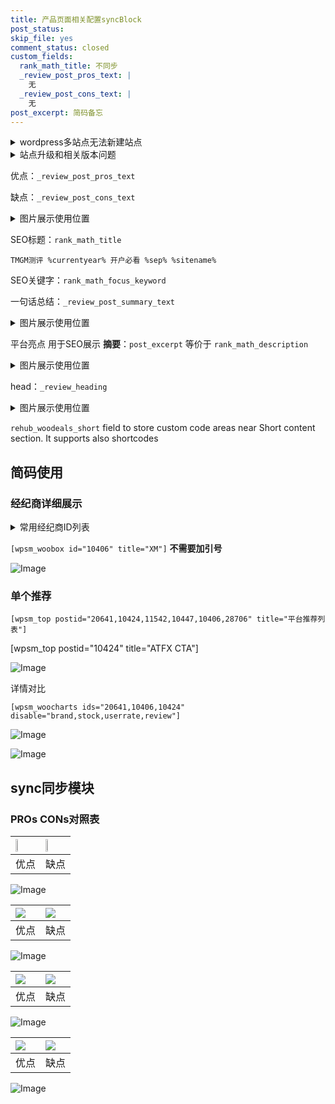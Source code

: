 ```yaml
---
title: 产品页面相关配置syncBlock
post_status: 
skip_file: yes
comment_status: closed
custom_fields:
  rank_math_title: 不同步
  _review_post_pros_text: |
    无
  _review_post_cons_text: |
    无
post_excerpt: 简码备忘
---
```

<details><summary>wordpress多站点无法新建站点</summary>

<li>和报错需要清理cookies一样的原因</li>
<li>wp-config.php里面<code>define( 'SUBDOMAIN_INSTALL', false );//子域名安装</code></li>
<li>新建子站点是用<code>define( 'SUBDOMAIN_INSTALL', true);//子域名安装</code> 完成以后，改成<code>false</code></li>
</details>

<details><summary>站点升级和相关版本问题</summary>

<p>wordpress：5.9.9
woocommerce：7.5.1
出现问题的地方：主题选项里面>><strong>Product layout >>compact style</strong></p>
<p>如何出现没有用过的字段 导致无法保存。先导出配置 然后进行修改，后面再次恢复即可。</p>
<p>出现部分字段无法显示时，需要返回默认布局后，对产品进行保存就好了。</p>
<p></p>
</details>

优点：`_review_post_pros_text`

缺点：`_review_post_cons_text`

<details><summary>图片展示使用位置</summary>

<img src="https://prod-files-secure.s3.us-west-2.amazonaws.com/39ed1227-6d7d-4570-be36-9ccd4a2c4241/f51d3d83-55d4-4bdf-9604-f37ec77ab556/Untitled.png?X-Amz-Algorithm=AWS4-HMAC-SHA256&X-Amz-Content-Sha256=UNSIGNED-PAYLOAD&X-Amz-Credential=ASIAZI2LB4667C2MYJZD%2F20250314%2Fus-west-2%2Fs3%2Faws4_request&X-Amz-Date=20250314T165522Z&X-Amz-Expires=3600&X-Amz-Security-Token=IQoJb3JpZ2luX2VjEKj%2F%2F%2F%2F%2F%2F%2F%2F%2F%2FwEaCXVzLXdlc3QtMiJHMEUCIAK%2B5ZXLJp35Q172W7UEpS47Oc7NR8KSEmoqN4AlGd53AiEAq4QTiSb6se%2FMeezdjr%2FhPWudhWfTJuuY6a6yO1Tt%2Bm8qiAQI8f%2F%2F%2F%2F%2F%2F%2F%2F%2F%2FARAAGgw2Mzc0MjMxODM4MDUiDLbH2qcLT91xdrmCnSrcA0znVkMx0r2YHugN9MSqlmLpOwvKtjsYx2BsR8GGbwXh2hi5%2BOxMLzXh%2BPZ84O1g3xsqe%2BqrqWXp6tOZBjDi%2BtMAFl4e843uoAA2uooNTEegF5stj%2Fb7omIFjXwE5w7ozD3g96SkozHkS%2BJ4oNjJhQO%2FrEMK3AaQ4Qa8LA2L5SZGYKb6n2caw3G3DpkkGDLf1y0GQ249CXYCxe86S4eu%2ByiDXTx0qoe6gohNjImjkqv3NM30RJgcW2xOe34GLhGWEfPfqdTjGS1a8ux813D35ea5NdW43wC52iqjkT%2B4hCqyPSGdrrD8ABjl3em5X7LzBXpPFyu%2B7%2FvX3%2FIyoJBSq0AwUQ%2BdOzHVNBaLRaWQ%2FjJeGO37SJcGP%2B%2BBbFA0IpXqF598Pn1MLhFMKxfKNPlfiGrKT4L1YIVErtZjTzz6SEIFJ5U8GWbovZZLl5YeUi%2FLR3m598JJGL4oQ6v4nHxTPyIMh2JeQcBb2ixOro4AagJwEism1%2FxvbvfCMVWRAZcvNtWcul%2FjJjdLyYwob9uB6iyCQopg7gHutCzJt8Ota4YShlh4k4LtEkssl8BnCwWBF9dZjAY4bCtO8DsX0Te3ZZHCStT23vqA5tKyT1iYkH2NJI4KiTZGrxLndRZ6MI6h0b4GOqUB9MpWkvi2pwoKdCqUFQGt14xftzMkBvrz93P23%2Bj99os%2Fi5Oy%2FNM6KHaf4geuGQueDgqEA3wIv2R4MoZ5koyGrARqL2Wk7%2BUgGBfjZn%2FKs4ZbeadZ5y1y%2FqA5u%2B0d%2BmcKqv8XqglKYkCywF32Fk2Yvn87w6%2FQfYrb%2Bk8fFwxGS%2FaPXB6%2BPHXR983fJGWLa7Eiod4gk6znBAk8BZeug2DoMB5Kqf5n&X-Amz-Signature=895143fe28e266531429f50271846bdc2e52422fe2d360d533fba697c2c9c1a4&X-Amz-SignedHeaders=host&x-id=GetObject" alt="Image">
</details>

SEO标题：`rank_math_title`

`TMGM测评 %currentyear% 开户必看 %sep% %sitename%`

SEO关键字：`rank_math_focus_keyword`

一句话总结：`_review_post_summary_text`

<details><summary>图片展示使用位置</summary>

<img src="https://prod-files-secure.s3.us-west-2.amazonaws.com/39ed1227-6d7d-4570-be36-9ccd4a2c4241/4b96a922-296c-4f4e-8630-d1c870cbce01/Untitled.png?X-Amz-Algorithm=AWS4-HMAC-SHA256&X-Amz-Content-Sha256=UNSIGNED-PAYLOAD&X-Amz-Credential=ASIAZI2LB4667X6BU6NJ%2F20250314%2Fus-west-2%2Fs3%2Faws4_request&X-Amz-Date=20250314T165523Z&X-Amz-Expires=3600&X-Amz-Security-Token=IQoJb3JpZ2luX2VjEKj%2F%2F%2F%2F%2F%2F%2F%2F%2F%2FwEaCXVzLXdlc3QtMiJHMEUCIHKW33KydnWSFiy4FrMstdbuGlzhVamWsySqr4uaCvbhAiEA%2BLcKdju1ElFpS2iH7QpUw%2F%2FaH5U82YOkAii7c%2FkAf6UqiAQI8f%2F%2F%2F%2F%2F%2F%2F%2F%2F%2FARAAGgw2Mzc0MjMxODM4MDUiDFKB0UKq1LRxJy4IRSrcAxTygebByg0E1ZI87tdlRdui63yerIYVJsF1tRup05tn4p67g6O4sF6FjWZs5uMg01mZQd32XNnG21nefe0TGVzHU9z98h3a6eFmR2KWVYcX%2FqpQ3aSBLwY6QcDsxSKPv1%2FxbR0YWvDDGBOWzVaZKK0l7v5A4MN%2BTk9D1WE6xsjPWcDCDz%2FcTfMRclkHRZeLbB9mqwMdcbIRjv%2FfJnbCX1yB7O9uf4RRgqNu3tQfAofGBDbodI3svnD7rdulH%2Fwe4xnnFf3fWdZOSDQTkxEny5HNSeSsLEN9umSYKp%2FWm%2B6plPGoz30gKjDJiJV4yB3vY9pnd%2BVDUjiUz1Rw8NktpPpe9iD1k55JEfXPxDk86nUybmjv8RpFS6bip%2FsG7zacmXfg42c2JL3d5W48lXNREDIUF%2BXUOr3gO2IRz%2BOhnwrPFIc%2B7NpRuxZxEp6XYRH0FTc%2Fr2SKk%2FQmBdam3Tv1RzZFH5hpH7AJ4KjmfQvUuwLsodW7GzrvsAsDIFn9JFJZyZWHdCLz7%2FIrmQ%2BSUqzqEruScROcFZI8YMo%2F3GmmqNZaYtlXcab%2FiQPMdNFM9BIsTxYGuPcNJ%2FR48axMOHRIP7WuLXSmQbbXb4Jcy2T39tL7On8kft3VuHuNkXhvMJ%2Bh0b4GOqUBRn3w%2FzDyUD6oydl%2FrJoFg6sTg%2BdR1yNhlnqQCfbfakbBOa72hH1LPUciUXK1FUX%2FNBsIk5sYRuYPacduYk6NAwJZxoKFvbiusqgbrUEopIMjQi4FcFLZQcHb8I%2FZJdQKqLNMgLMBXgtfq163Sxsl06EoBpbvd2l1YXMb0dTGOu3QKrCoVZUegXIGI%2B%2B5eV5wi3DOgKAdpV7zpG15U6h%2BXali3Wnv&X-Amz-Signature=afc3a076e060265387093c662a07a7155acaed7a8cec9e4b3165abf0e2f8e3a4&X-Amz-SignedHeaders=host&x-id=GetObject" alt="Image">
</details>

平台亮点 用于SEO展示 **摘要**：`post_excerpt`  等价于 `rank_math_description`

<details><summary>图片展示使用位置</summary>

<img src="https://prod-files-secure.s3.us-west-2.amazonaws.com/39ed1227-6d7d-4570-be36-9ccd4a2c4241/1ee11f63-b60a-4dfe-a7a7-d58ff23b5d88/Untitled.png?X-Amz-Algorithm=AWS4-HMAC-SHA256&X-Amz-Content-Sha256=UNSIGNED-PAYLOAD&X-Amz-Credential=ASIAZI2LB466R7YKW4LN%2F20250314%2Fus-west-2%2Fs3%2Faws4_request&X-Amz-Date=20250314T165523Z&X-Amz-Expires=3600&X-Amz-Security-Token=IQoJb3JpZ2luX2VjEKj%2F%2F%2F%2F%2F%2F%2F%2F%2F%2FwEaCXVzLXdlc3QtMiJGMEQCICL24ADybdTF0ZPGJCZiYLE9Qf3j0mogRpy5VxucOBTwAiANsXpdrc6KyQlyD4WloMXsQbcJg%2BBAtGwpFf6Np5Q2BCqIBAjx%2F%2F%2F%2F%2F%2F%2F%2F%2F%2F8BEAAaDDYzNzQyMzE4MzgwNSIM7WlK0d9eYq34nt6jKtwDemdZDGWITLUQNJ3wLGnoJH1X7dNF0Jc6uBZDE0p0rg%2F9xJFB8nvIwak4JaLjPPoCKMbkwyE%2BsWNArvSlqRBQU3lKmGeD179S1bl%2B6fEMb%2FPSaQ6Helr%2F82%2BWF4eUK1puFqIGfjhvf1leeRKzA2aIPZetsIDPx6nE1QUE1BZ%2BbpBiYRvw5RjQvtWeo4FA0RBSSz%2FAAcSdS4ZD%2BIqlcpwh1bjoh63v1DivSsKBjK3R3kz0lAZWcAARcOhdx62O17zcTtrNrtfdiCU8Y4fc6I3esjHHd3yqHmIFkBiKfqISiRlj1gS8xPCWcqp9EmCW9yi1o%2B%2BGT9OLA4NuEgwNWayLrgF9lO8OTS%2FmiTJoHpMMk%2FWhYNGGQAMMQtHxg6MvAJAq0BD6I4rRvSSp6ud3E7w8RvPKVOuzdnAVNwePnJ%2B1bI43BFbCbQqbODXzrsjTyNEZTtxQ6swCcD%2B8qnhZ%2B9GY%2BMyDn%2BPwHzjxqa7aI1WJ4Xa4XpFIs3%2BG02ChfZtBl2kEMC3T2dzxhXT7Fx2C8RCfwhO5GdTPbUr1rZs8ASxchvyE3n%2FtXHr%2FMymP8jcUfzjaCeILOctCv9A08xx2XxgTx5mHcl%2FFvyQ3NOMBwkjXbBBaOzVUZLSj7UDIlRow1aHRvgY6pgGHUQbAFVbpWgA0ljvUhobbfwK0Z1mObo7DzXFo72srMGR%2FxRx8nCIg%2Fw0OI%2BCk7ivNK23yjo0aOY%2F44J2D%2FA1fGfmuqPgXCut%2BgSodvJPz28u90dEMwCAGT9Y5Q31lsGaTJkoIIG70mlg%2B5z7HG3RiVcUrRjTSYtMiGC3iw0nuO9ddNHmjz8Zq6D4a0elAOH57HDcs64%2BBm5NKmf%2FFcAAlOmucKGQ2&X-Amz-Signature=2aba8c0a75a55464fb42eeb44b387a1c3f5ceb83fba73fdbaf0660ca8cd9828b&X-Amz-SignedHeaders=host&x-id=GetObject" alt="Image">
<img src="https://prod-files-secure.s3.us-west-2.amazonaws.com/39ed1227-6d7d-4570-be36-9ccd4a2c4241/ad4118b5-78d8-4fbe-801e-3b29b5d99c01/Untitled.png?X-Amz-Algorithm=AWS4-HMAC-SHA256&X-Amz-Content-Sha256=UNSIGNED-PAYLOAD&X-Amz-Credential=ASIAZI2LB466R7YKW4LN%2F20250314%2Fus-west-2%2Fs3%2Faws4_request&X-Amz-Date=20250314T165523Z&X-Amz-Expires=3600&X-Amz-Security-Token=IQoJb3JpZ2luX2VjEKj%2F%2F%2F%2F%2F%2F%2F%2F%2F%2FwEaCXVzLXdlc3QtMiJGMEQCICL24ADybdTF0ZPGJCZiYLE9Qf3j0mogRpy5VxucOBTwAiANsXpdrc6KyQlyD4WloMXsQbcJg%2BBAtGwpFf6Np5Q2BCqIBAjx%2F%2F%2F%2F%2F%2F%2F%2F%2F%2F8BEAAaDDYzNzQyMzE4MzgwNSIM7WlK0d9eYq34nt6jKtwDemdZDGWITLUQNJ3wLGnoJH1X7dNF0Jc6uBZDE0p0rg%2F9xJFB8nvIwak4JaLjPPoCKMbkwyE%2BsWNArvSlqRBQU3lKmGeD179S1bl%2B6fEMb%2FPSaQ6Helr%2F82%2BWF4eUK1puFqIGfjhvf1leeRKzA2aIPZetsIDPx6nE1QUE1BZ%2BbpBiYRvw5RjQvtWeo4FA0RBSSz%2FAAcSdS4ZD%2BIqlcpwh1bjoh63v1DivSsKBjK3R3kz0lAZWcAARcOhdx62O17zcTtrNrtfdiCU8Y4fc6I3esjHHd3yqHmIFkBiKfqISiRlj1gS8xPCWcqp9EmCW9yi1o%2B%2BGT9OLA4NuEgwNWayLrgF9lO8OTS%2FmiTJoHpMMk%2FWhYNGGQAMMQtHxg6MvAJAq0BD6I4rRvSSp6ud3E7w8RvPKVOuzdnAVNwePnJ%2B1bI43BFbCbQqbODXzrsjTyNEZTtxQ6swCcD%2B8qnhZ%2B9GY%2BMyDn%2BPwHzjxqa7aI1WJ4Xa4XpFIs3%2BG02ChfZtBl2kEMC3T2dzxhXT7Fx2C8RCfwhO5GdTPbUr1rZs8ASxchvyE3n%2FtXHr%2FMymP8jcUfzjaCeILOctCv9A08xx2XxgTx5mHcl%2FFvyQ3NOMBwkjXbBBaOzVUZLSj7UDIlRow1aHRvgY6pgGHUQbAFVbpWgA0ljvUhobbfwK0Z1mObo7DzXFo72srMGR%2FxRx8nCIg%2Fw0OI%2BCk7ivNK23yjo0aOY%2F44J2D%2FA1fGfmuqPgXCut%2BgSodvJPz28u90dEMwCAGT9Y5Q31lsGaTJkoIIG70mlg%2B5z7HG3RiVcUrRjTSYtMiGC3iw0nuO9ddNHmjz8Zq6D4a0elAOH57HDcs64%2BBm5NKmf%2FFcAAlOmucKGQ2&X-Amz-Signature=2f7475af086871f6c8e784868f8bd7e15c733d4e1beb1592d89ccca9ff8b86f7&X-Amz-SignedHeaders=host&x-id=GetObject" alt="Image">
<img src="https://prod-files-secure.s3.us-west-2.amazonaws.com/39ed1227-6d7d-4570-be36-9ccd4a2c4241/a38cf7c9-a79c-4b64-9e94-13589fe0758b/Untitled.png?X-Amz-Algorithm=AWS4-HMAC-SHA256&X-Amz-Content-Sha256=UNSIGNED-PAYLOAD&X-Amz-Credential=ASIAZI2LB466R7YKW4LN%2F20250314%2Fus-west-2%2Fs3%2Faws4_request&X-Amz-Date=20250314T165523Z&X-Amz-Expires=3600&X-Amz-Security-Token=IQoJb3JpZ2luX2VjEKj%2F%2F%2F%2F%2F%2F%2F%2F%2F%2FwEaCXVzLXdlc3QtMiJGMEQCICL24ADybdTF0ZPGJCZiYLE9Qf3j0mogRpy5VxucOBTwAiANsXpdrc6KyQlyD4WloMXsQbcJg%2BBAtGwpFf6Np5Q2BCqIBAjx%2F%2F%2F%2F%2F%2F%2F%2F%2F%2F8BEAAaDDYzNzQyMzE4MzgwNSIM7WlK0d9eYq34nt6jKtwDemdZDGWITLUQNJ3wLGnoJH1X7dNF0Jc6uBZDE0p0rg%2F9xJFB8nvIwak4JaLjPPoCKMbkwyE%2BsWNArvSlqRBQU3lKmGeD179S1bl%2B6fEMb%2FPSaQ6Helr%2F82%2BWF4eUK1puFqIGfjhvf1leeRKzA2aIPZetsIDPx6nE1QUE1BZ%2BbpBiYRvw5RjQvtWeo4FA0RBSSz%2FAAcSdS4ZD%2BIqlcpwh1bjoh63v1DivSsKBjK3R3kz0lAZWcAARcOhdx62O17zcTtrNrtfdiCU8Y4fc6I3esjHHd3yqHmIFkBiKfqISiRlj1gS8xPCWcqp9EmCW9yi1o%2B%2BGT9OLA4NuEgwNWayLrgF9lO8OTS%2FmiTJoHpMMk%2FWhYNGGQAMMQtHxg6MvAJAq0BD6I4rRvSSp6ud3E7w8RvPKVOuzdnAVNwePnJ%2B1bI43BFbCbQqbODXzrsjTyNEZTtxQ6swCcD%2B8qnhZ%2B9GY%2BMyDn%2BPwHzjxqa7aI1WJ4Xa4XpFIs3%2BG02ChfZtBl2kEMC3T2dzxhXT7Fx2C8RCfwhO5GdTPbUr1rZs8ASxchvyE3n%2FtXHr%2FMymP8jcUfzjaCeILOctCv9A08xx2XxgTx5mHcl%2FFvyQ3NOMBwkjXbBBaOzVUZLSj7UDIlRow1aHRvgY6pgGHUQbAFVbpWgA0ljvUhobbfwK0Z1mObo7DzXFo72srMGR%2FxRx8nCIg%2Fw0OI%2BCk7ivNK23yjo0aOY%2F44J2D%2FA1fGfmuqPgXCut%2BgSodvJPz28u90dEMwCAGT9Y5Q31lsGaTJkoIIG70mlg%2B5z7HG3RiVcUrRjTSYtMiGC3iw0nuO9ddNHmjz8Zq6D4a0elAOH57HDcs64%2BBm5NKmf%2FFcAAlOmucKGQ2&X-Amz-Signature=7d1895d67d81793b9c55249523bc935adaac3deaa9469872b02aa00825b138a3&X-Amz-SignedHeaders=host&x-id=GetObject" alt="Image">
<img src="https://prod-files-secure.s3.us-west-2.amazonaws.com/39ed1227-6d7d-4570-be36-9ccd4a2c4241/7da6fc1e-d2ac-42ae-8c75-cb5749aa18f6/Untitled.png?X-Amz-Algorithm=AWS4-HMAC-SHA256&X-Amz-Content-Sha256=UNSIGNED-PAYLOAD&X-Amz-Credential=ASIAZI2LB466R7YKW4LN%2F20250314%2Fus-west-2%2Fs3%2Faws4_request&X-Amz-Date=20250314T165523Z&X-Amz-Expires=3600&X-Amz-Security-Token=IQoJb3JpZ2luX2VjEKj%2F%2F%2F%2F%2F%2F%2F%2F%2F%2FwEaCXVzLXdlc3QtMiJGMEQCICL24ADybdTF0ZPGJCZiYLE9Qf3j0mogRpy5VxucOBTwAiANsXpdrc6KyQlyD4WloMXsQbcJg%2BBAtGwpFf6Np5Q2BCqIBAjx%2F%2F%2F%2F%2F%2F%2F%2F%2F%2F8BEAAaDDYzNzQyMzE4MzgwNSIM7WlK0d9eYq34nt6jKtwDemdZDGWITLUQNJ3wLGnoJH1X7dNF0Jc6uBZDE0p0rg%2F9xJFB8nvIwak4JaLjPPoCKMbkwyE%2BsWNArvSlqRBQU3lKmGeD179S1bl%2B6fEMb%2FPSaQ6Helr%2F82%2BWF4eUK1puFqIGfjhvf1leeRKzA2aIPZetsIDPx6nE1QUE1BZ%2BbpBiYRvw5RjQvtWeo4FA0RBSSz%2FAAcSdS4ZD%2BIqlcpwh1bjoh63v1DivSsKBjK3R3kz0lAZWcAARcOhdx62O17zcTtrNrtfdiCU8Y4fc6I3esjHHd3yqHmIFkBiKfqISiRlj1gS8xPCWcqp9EmCW9yi1o%2B%2BGT9OLA4NuEgwNWayLrgF9lO8OTS%2FmiTJoHpMMk%2FWhYNGGQAMMQtHxg6MvAJAq0BD6I4rRvSSp6ud3E7w8RvPKVOuzdnAVNwePnJ%2B1bI43BFbCbQqbODXzrsjTyNEZTtxQ6swCcD%2B8qnhZ%2B9GY%2BMyDn%2BPwHzjxqa7aI1WJ4Xa4XpFIs3%2BG02ChfZtBl2kEMC3T2dzxhXT7Fx2C8RCfwhO5GdTPbUr1rZs8ASxchvyE3n%2FtXHr%2FMymP8jcUfzjaCeILOctCv9A08xx2XxgTx5mHcl%2FFvyQ3NOMBwkjXbBBaOzVUZLSj7UDIlRow1aHRvgY6pgGHUQbAFVbpWgA0ljvUhobbfwK0Z1mObo7DzXFo72srMGR%2FxRx8nCIg%2Fw0OI%2BCk7ivNK23yjo0aOY%2F44J2D%2FA1fGfmuqPgXCut%2BgSodvJPz28u90dEMwCAGT9Y5Q31lsGaTJkoIIG70mlg%2B5z7HG3RiVcUrRjTSYtMiGC3iw0nuO9ddNHmjz8Zq6D4a0elAOH57HDcs64%2BBm5NKmf%2FFcAAlOmucKGQ2&X-Amz-Signature=e14e919fc24143c1aa978e95a9d8e4b42d728009ee3bbaae14716b1c21f5b3d0&X-Amz-SignedHeaders=host&x-id=GetObject" alt="Image">
<img src="https://prod-files-secure.s3.us-west-2.amazonaws.com/39ed1227-6d7d-4570-be36-9ccd4a2c4241/7e97f40a-eaee-47f5-b2f9-475f96808fa7/Untitled.png?X-Amz-Algorithm=AWS4-HMAC-SHA256&X-Amz-Content-Sha256=UNSIGNED-PAYLOAD&X-Amz-Credential=ASIAZI2LB466R7YKW4LN%2F20250314%2Fus-west-2%2Fs3%2Faws4_request&X-Amz-Date=20250314T165523Z&X-Amz-Expires=3600&X-Amz-Security-Token=IQoJb3JpZ2luX2VjEKj%2F%2F%2F%2F%2F%2F%2F%2F%2F%2FwEaCXVzLXdlc3QtMiJGMEQCICL24ADybdTF0ZPGJCZiYLE9Qf3j0mogRpy5VxucOBTwAiANsXpdrc6KyQlyD4WloMXsQbcJg%2BBAtGwpFf6Np5Q2BCqIBAjx%2F%2F%2F%2F%2F%2F%2F%2F%2F%2F8BEAAaDDYzNzQyMzE4MzgwNSIM7WlK0d9eYq34nt6jKtwDemdZDGWITLUQNJ3wLGnoJH1X7dNF0Jc6uBZDE0p0rg%2F9xJFB8nvIwak4JaLjPPoCKMbkwyE%2BsWNArvSlqRBQU3lKmGeD179S1bl%2B6fEMb%2FPSaQ6Helr%2F82%2BWF4eUK1puFqIGfjhvf1leeRKzA2aIPZetsIDPx6nE1QUE1BZ%2BbpBiYRvw5RjQvtWeo4FA0RBSSz%2FAAcSdS4ZD%2BIqlcpwh1bjoh63v1DivSsKBjK3R3kz0lAZWcAARcOhdx62O17zcTtrNrtfdiCU8Y4fc6I3esjHHd3yqHmIFkBiKfqISiRlj1gS8xPCWcqp9EmCW9yi1o%2B%2BGT9OLA4NuEgwNWayLrgF9lO8OTS%2FmiTJoHpMMk%2FWhYNGGQAMMQtHxg6MvAJAq0BD6I4rRvSSp6ud3E7w8RvPKVOuzdnAVNwePnJ%2B1bI43BFbCbQqbODXzrsjTyNEZTtxQ6swCcD%2B8qnhZ%2B9GY%2BMyDn%2BPwHzjxqa7aI1WJ4Xa4XpFIs3%2BG02ChfZtBl2kEMC3T2dzxhXT7Fx2C8RCfwhO5GdTPbUr1rZs8ASxchvyE3n%2FtXHr%2FMymP8jcUfzjaCeILOctCv9A08xx2XxgTx5mHcl%2FFvyQ3NOMBwkjXbBBaOzVUZLSj7UDIlRow1aHRvgY6pgGHUQbAFVbpWgA0ljvUhobbfwK0Z1mObo7DzXFo72srMGR%2FxRx8nCIg%2Fw0OI%2BCk7ivNK23yjo0aOY%2F44J2D%2FA1fGfmuqPgXCut%2BgSodvJPz28u90dEMwCAGT9Y5Q31lsGaTJkoIIG70mlg%2B5z7HG3RiVcUrRjTSYtMiGC3iw0nuO9ddNHmjz8Zq6D4a0elAOH57HDcs64%2BBm5NKmf%2FFcAAlOmucKGQ2&X-Amz-Signature=c2ecf37127b308c6ede3e3a2eb70433513f9823b6dc643a1a0702f8314abc4de&X-Amz-SignedHeaders=host&x-id=GetObject" alt="Image">
</details>

head：`_review_heading`

<details><summary>图片展示使用位置</summary>

<img src="https://prod-files-secure.s3.us-west-2.amazonaws.com/39ed1227-6d7d-4570-be36-9ccd4a2c4241/3a4650ad-9887-415c-889a-edd51fa54f27/Untitled.png?X-Amz-Algorithm=AWS4-HMAC-SHA256&X-Amz-Content-Sha256=UNSIGNED-PAYLOAD&X-Amz-Credential=ASIAZI2LB4662LFAQ65C%2F20250314%2Fus-west-2%2Fs3%2Faws4_request&X-Amz-Date=20250314T165526Z&X-Amz-Expires=3600&X-Amz-Security-Token=IQoJb3JpZ2luX2VjEKj%2F%2F%2F%2F%2F%2F%2F%2F%2F%2FwEaCXVzLXdlc3QtMiJHMEUCIDVsmo1z8is8atjLNS0AGwDiyl36876c9S85avKP0nboAiEA32NlQ7lxu%2FjPyfYvS0re6S4OAb2JIs%2BpEzPnuwm3FDIqiAQI8f%2F%2F%2F%2F%2F%2F%2F%2F%2F%2FARAAGgw2Mzc0MjMxODM4MDUiDNx%2BygaTz2poOsuMFSrcAxuMG2JevZ45m4GTOAGv4fZT0O85pPkqVeUZSFSCUUqrkiMMpCKFPVZmMs%2FeVIGs95KaYiPRAfmf9dDnqjO3ZfyHURvzgviCNjxQBAnS3TpzdzgEBRlh%2FRFwiZqqu6kDx3gt%2FsL4ESYCDbOUYLOBv%2BwuK4Xg5bjNYtyPCbXcjNYSBKaYXsLVMPCuGSV3TVXspVg6SJcl5EQYgsUVC8Y4x3n%2BbONCBHo8fXDxFC782C8xYzB0i33HxmrY05kIGVWl%2BiAUg5%2FOvw6NX9OHmqNvlCS9X4Fe%2B%2BO9HGkqxxrQ4ZrJWY0g8Ocyz4y5OJFLxbTZxC7QzKnq84az2V%2B6suFO999%2FUnT2dXZBDKY0RU5DOms7WnRFu95vgsu%2FNsrOEv%2BY6p7dDHCH21faR1U2GIbsogV5kgI5z5h8IrkEuwUJ2ZkiNyME%2F%2FVo2c8oGxDdVkSR%2BkveorQCGbfL%2FYM4GgqwTDf0oY8gbEOEiUQJ%2BZJXRPYV1fDZL7LJVge%2FB3plUcc79VALqw46Dmz0ljsu5p1SfSf5KI6embOtrhQ9VD7pJKMtUay7hbSV6EgjEZvKnTjfajRxU3Lx3Ooub8gBsfT4ayDhop4qi%2BkGmgTAHOhsoD3yRhV%2BWFJ8dsx9cVudMNqh0b4GOqUBiLTu3pe8zvS5NaOztfG1Mhna3hFspu6RmtMiHSOhmBJp%2BPK8VyutOXi0DSxj5KIzO55mDLzdCHy29SroACpvGzPaqS1LZLhaPs0Rk5QodO9B%2FGQunPX%2BQIWyNmi9mqqGaS%2FU1J2HuNExijOyRXm94IjYb2Ej6EF6Kjr%2BPCwlgDcFRbIezZCN6A%2F1Uzz5R67aPNWafKksBR9Q4%2FVJL5YaCMVXZQXk&X-Amz-Signature=368de4a0b9ada47322056efaefc3b2e861c069f267f50f57c0bf7748f6de67fa&X-Amz-SignedHeaders=host&x-id=GetObject" alt="Image">
</details>

`rehub_woodeals_short`	field to store custom code areas near Short content section. It supports also shortcodes



## 简码使用

### 经纪商详细展示

<details><summary>常用经纪商ID列表</summary>

<pre><code class="php">嘉盛 ===> 20641  [wpsm_woobox id="20641" title="嘉盛"]
易信easymarkets ===> 11542  [wpsm_woobox id="11542" title="易信easymarkets"]
ATFX外汇 ===> 10424  [wpsm_woobox id="10424" title="ATFX"]
XM ===> 10406  [wpsm_woobox id="10406" title="XM"]
TMGM ===> 29622  [wpsm_woobox id="29622" title="TMGM"]
HYCM ===> 10447  [wpsm_woobox id="10447" title="HYCM"]
fpmarkets澳福外汇 ===> 20639  [wpsm_woobox id="20639" title="fpmarkets澳福外汇"]</code></pre>
</details>

`[wpsm_woobox id="10406" title="XM"]` **不需要加引号**

![Image](https://prod-files-secure.s3.us-west-2.amazonaws.com/39ed1227-6d7d-4570-be36-9ccd4a2c4241/4f898f9d-0fa7-4e43-acd3-ac6bc7be575a/Untitled.png?X-Amz-Algorithm=AWS4-HMAC-SHA256&X-Amz-Content-Sha256=UNSIGNED-PAYLOAD&X-Amz-Credential=ASIAZI2LB466RRW7USJ2%2F20250314%2Fus-west-2%2Fs3%2Faws4_request&X-Amz-Date=20250314T165521Z&X-Amz-Expires=3600&X-Amz-Security-Token=IQoJb3JpZ2luX2VjEKj%2F%2F%2F%2F%2F%2F%2F%2F%2F%2FwEaCXVzLXdlc3QtMiJGMEQCICtLQ%2FjHZX2VfOdcKmJoWs%2FryHIHN3Wu%2FUrB6a1aJ8ggAiAJthlBJrLdOwQ4DljCpQNka%2FGBIoJRsOT3wb0aCEXW%2FiqIBAjx%2F%2F%2F%2F%2F%2F%2F%2F%2F%2F8BEAAaDDYzNzQyMzE4MzgwNSIMrLftSnozJbVRWAE3KtwDIeZX0z9kfrNnACvS3LssrQf7naoxt4TRR39F14cRCATXvTTev%2BqjdCZvXNcHG7pn71ZRVH%2BonmYczlmq6%2BKOcOgUqC3kiGqvPukclljQ79eKkrRDala%2Bb6AhFX4YwGFq0Llf1KeM0vhl2g6DUwnmoJlihiV%2FB3%2BKN2glPJ8bgKl7abIj0nLK8gqEfO58YZ4aPq0FZRC3g2G3d16DxLx8CBOMkXuCEomPJ7uG%2BE%2F%2BEUKfd3IYS7SDlsq%2Bw6jgYZL7b8jetnL7hPEsa%2F3WcjIFVGqk4qvSUD86qSwtq5U3eMY1NDx3PT9JGsjQm5P5MyN7ZUVXyrYWl31Ea7L1HYXleL85l1x3vZzlChOvgWv5ndV0aOlpMu0khLJRuU5LNMsEhTc%2BWs14o8e97pMFsdDt3SeJQ1gQZbqqXRV0DGb5hZuyiUYdaLw5WOI74KXtdGdmHUbru%2BGWW1xxM9pkdeCPHD9HyR5MZ1XSnSIY8OgftI59zoBPRs74BuTEFzayLDT3uyYfMDC7fNBIDT7IS%2FekTwL5lDW%2Fq9vYEmXIZ9ZfK7YMgKgAnQR8v16rsOqHTKeOzORShOcU7M85ErfFfXjCHOcRayermgwl99e4MNd9nASVXvZlH34iMrJNvoAwuaHRvgY6pgHw1ptTseXBiwMiDWVQHfw84L%2Ftw898%2FSsgwQBKlgjwGzUSEaeQgH9Yf1G9%2B3usu3lExje2GEPOwjGfpesgjssCrxPcPaSaHGyR7dMbxaXXOqL6W5pxZyOKeGp%2F8mqW3YCrjfZ5YVChjchId79ncz2ks3PXU%2BXCCLLEpKAJlmF95maMJSLhV49RJPSa8yPCsFEu5cfkaluHgY6drJqZlRa%2BLqNPCbIN&X-Amz-Signature=4d51e7860d037a80ae416e31dd1981cd2d59a5fa381f4404eca22e064b3f466f&X-Amz-SignedHeaders=host&x-id=GetObject)

### 单个推荐
`[wpsm_top postid="20641,10424,11542,10447,10406,28706" title="平台推荐列表"]`

[wpsm_top postid="10424" title="ATFX CTA"]

![Image](https://prod-files-secure.s3.us-west-2.amazonaws.com/39ed1227-6d7d-4570-be36-9ccd4a2c4241/5ac620dc-51a8-48b6-b55d-91f47299193c/Untitled.png?X-Amz-Algorithm=AWS4-HMAC-SHA256&X-Amz-Content-Sha256=UNSIGNED-PAYLOAD&X-Amz-Credential=ASIAZI2LB466RRW7USJ2%2F20250314%2Fus-west-2%2Fs3%2Faws4_request&X-Amz-Date=20250314T165521Z&X-Amz-Expires=3600&X-Amz-Security-Token=IQoJb3JpZ2luX2VjEKj%2F%2F%2F%2F%2F%2F%2F%2F%2F%2FwEaCXVzLXdlc3QtMiJGMEQCICtLQ%2FjHZX2VfOdcKmJoWs%2FryHIHN3Wu%2FUrB6a1aJ8ggAiAJthlBJrLdOwQ4DljCpQNka%2FGBIoJRsOT3wb0aCEXW%2FiqIBAjx%2F%2F%2F%2F%2F%2F%2F%2F%2F%2F8BEAAaDDYzNzQyMzE4MzgwNSIMrLftSnozJbVRWAE3KtwDIeZX0z9kfrNnACvS3LssrQf7naoxt4TRR39F14cRCATXvTTev%2BqjdCZvXNcHG7pn71ZRVH%2BonmYczlmq6%2BKOcOgUqC3kiGqvPukclljQ79eKkrRDala%2Bb6AhFX4YwGFq0Llf1KeM0vhl2g6DUwnmoJlihiV%2FB3%2BKN2glPJ8bgKl7abIj0nLK8gqEfO58YZ4aPq0FZRC3g2G3d16DxLx8CBOMkXuCEomPJ7uG%2BE%2F%2BEUKfd3IYS7SDlsq%2Bw6jgYZL7b8jetnL7hPEsa%2F3WcjIFVGqk4qvSUD86qSwtq5U3eMY1NDx3PT9JGsjQm5P5MyN7ZUVXyrYWl31Ea7L1HYXleL85l1x3vZzlChOvgWv5ndV0aOlpMu0khLJRuU5LNMsEhTc%2BWs14o8e97pMFsdDt3SeJQ1gQZbqqXRV0DGb5hZuyiUYdaLw5WOI74KXtdGdmHUbru%2BGWW1xxM9pkdeCPHD9HyR5MZ1XSnSIY8OgftI59zoBPRs74BuTEFzayLDT3uyYfMDC7fNBIDT7IS%2FekTwL5lDW%2Fq9vYEmXIZ9ZfK7YMgKgAnQR8v16rsOqHTKeOzORShOcU7M85ErfFfXjCHOcRayermgwl99e4MNd9nASVXvZlH34iMrJNvoAwuaHRvgY6pgHw1ptTseXBiwMiDWVQHfw84L%2Ftw898%2FSsgwQBKlgjwGzUSEaeQgH9Yf1G9%2B3usu3lExje2GEPOwjGfpesgjssCrxPcPaSaHGyR7dMbxaXXOqL6W5pxZyOKeGp%2F8mqW3YCrjfZ5YVChjchId79ncz2ks3PXU%2BXCCLLEpKAJlmF95maMJSLhV49RJPSa8yPCsFEu5cfkaluHgY6drJqZlRa%2BLqNPCbIN&X-Amz-Signature=f06f12282a548fd1de01142a7e048b63e1122ab7a5f5801428c8c974ecb9acb7&X-Amz-SignedHeaders=host&x-id=GetObject)

详情对比

`[wpsm_woocharts ids="20641,10406,10424" disable="brand,stock,userrate,review"]`

![Image](https://prod-files-secure.s3.us-west-2.amazonaws.com/39ed1227-6d7d-4570-be36-9ccd4a2c4241/bf3ba45f-b9f3-4295-8aef-b4a495fd25f4/Untitled.png?X-Amz-Algorithm=AWS4-HMAC-SHA256&X-Amz-Content-Sha256=UNSIGNED-PAYLOAD&X-Amz-Credential=ASIAZI2LB466RRW7USJ2%2F20250314%2Fus-west-2%2Fs3%2Faws4_request&X-Amz-Date=20250314T165521Z&X-Amz-Expires=3600&X-Amz-Security-Token=IQoJb3JpZ2luX2VjEKj%2F%2F%2F%2F%2F%2F%2F%2F%2F%2FwEaCXVzLXdlc3QtMiJGMEQCICtLQ%2FjHZX2VfOdcKmJoWs%2FryHIHN3Wu%2FUrB6a1aJ8ggAiAJthlBJrLdOwQ4DljCpQNka%2FGBIoJRsOT3wb0aCEXW%2FiqIBAjx%2F%2F%2F%2F%2F%2F%2F%2F%2F%2F8BEAAaDDYzNzQyMzE4MzgwNSIMrLftSnozJbVRWAE3KtwDIeZX0z9kfrNnACvS3LssrQf7naoxt4TRR39F14cRCATXvTTev%2BqjdCZvXNcHG7pn71ZRVH%2BonmYczlmq6%2BKOcOgUqC3kiGqvPukclljQ79eKkrRDala%2Bb6AhFX4YwGFq0Llf1KeM0vhl2g6DUwnmoJlihiV%2FB3%2BKN2glPJ8bgKl7abIj0nLK8gqEfO58YZ4aPq0FZRC3g2G3d16DxLx8CBOMkXuCEomPJ7uG%2BE%2F%2BEUKfd3IYS7SDlsq%2Bw6jgYZL7b8jetnL7hPEsa%2F3WcjIFVGqk4qvSUD86qSwtq5U3eMY1NDx3PT9JGsjQm5P5MyN7ZUVXyrYWl31Ea7L1HYXleL85l1x3vZzlChOvgWv5ndV0aOlpMu0khLJRuU5LNMsEhTc%2BWs14o8e97pMFsdDt3SeJQ1gQZbqqXRV0DGb5hZuyiUYdaLw5WOI74KXtdGdmHUbru%2BGWW1xxM9pkdeCPHD9HyR5MZ1XSnSIY8OgftI59zoBPRs74BuTEFzayLDT3uyYfMDC7fNBIDT7IS%2FekTwL5lDW%2Fq9vYEmXIZ9ZfK7YMgKgAnQR8v16rsOqHTKeOzORShOcU7M85ErfFfXjCHOcRayermgwl99e4MNd9nASVXvZlH34iMrJNvoAwuaHRvgY6pgHw1ptTseXBiwMiDWVQHfw84L%2Ftw898%2FSsgwQBKlgjwGzUSEaeQgH9Yf1G9%2B3usu3lExje2GEPOwjGfpesgjssCrxPcPaSaHGyR7dMbxaXXOqL6W5pxZyOKeGp%2F8mqW3YCrjfZ5YVChjchId79ncz2ks3PXU%2BXCCLLEpKAJlmF95maMJSLhV49RJPSa8yPCsFEu5cfkaluHgY6drJqZlRa%2BLqNPCbIN&X-Amz-Signature=b092cdc9cf1058ac91f0291a22f06839429d045251fc28f62f2a00df217f8158&X-Amz-SignedHeaders=host&x-id=GetObject)

![Image](https://prod-files-secure.s3.us-west-2.amazonaws.com/39ed1227-6d7d-4570-be36-9ccd4a2c4241/30bc56ef-f383-4b48-9768-2ebc9e436ec0/Untitled.png?X-Amz-Algorithm=AWS4-HMAC-SHA256&X-Amz-Content-Sha256=UNSIGNED-PAYLOAD&X-Amz-Credential=ASIAZI2LB466RRW7USJ2%2F20250314%2Fus-west-2%2Fs3%2Faws4_request&X-Amz-Date=20250314T165521Z&X-Amz-Expires=3600&X-Amz-Security-Token=IQoJb3JpZ2luX2VjEKj%2F%2F%2F%2F%2F%2F%2F%2F%2F%2FwEaCXVzLXdlc3QtMiJGMEQCICtLQ%2FjHZX2VfOdcKmJoWs%2FryHIHN3Wu%2FUrB6a1aJ8ggAiAJthlBJrLdOwQ4DljCpQNka%2FGBIoJRsOT3wb0aCEXW%2FiqIBAjx%2F%2F%2F%2F%2F%2F%2F%2F%2F%2F8BEAAaDDYzNzQyMzE4MzgwNSIMrLftSnozJbVRWAE3KtwDIeZX0z9kfrNnACvS3LssrQf7naoxt4TRR39F14cRCATXvTTev%2BqjdCZvXNcHG7pn71ZRVH%2BonmYczlmq6%2BKOcOgUqC3kiGqvPukclljQ79eKkrRDala%2Bb6AhFX4YwGFq0Llf1KeM0vhl2g6DUwnmoJlihiV%2FB3%2BKN2glPJ8bgKl7abIj0nLK8gqEfO58YZ4aPq0FZRC3g2G3d16DxLx8CBOMkXuCEomPJ7uG%2BE%2F%2BEUKfd3IYS7SDlsq%2Bw6jgYZL7b8jetnL7hPEsa%2F3WcjIFVGqk4qvSUD86qSwtq5U3eMY1NDx3PT9JGsjQm5P5MyN7ZUVXyrYWl31Ea7L1HYXleL85l1x3vZzlChOvgWv5ndV0aOlpMu0khLJRuU5LNMsEhTc%2BWs14o8e97pMFsdDt3SeJQ1gQZbqqXRV0DGb5hZuyiUYdaLw5WOI74KXtdGdmHUbru%2BGWW1xxM9pkdeCPHD9HyR5MZ1XSnSIY8OgftI59zoBPRs74BuTEFzayLDT3uyYfMDC7fNBIDT7IS%2FekTwL5lDW%2Fq9vYEmXIZ9ZfK7YMgKgAnQR8v16rsOqHTKeOzORShOcU7M85ErfFfXjCHOcRayermgwl99e4MNd9nASVXvZlH34iMrJNvoAwuaHRvgY6pgHw1ptTseXBiwMiDWVQHfw84L%2Ftw898%2FSsgwQBKlgjwGzUSEaeQgH9Yf1G9%2B3usu3lExje2GEPOwjGfpesgjssCrxPcPaSaHGyR7dMbxaXXOqL6W5pxZyOKeGp%2F8mqW3YCrjfZ5YVChjchId79ncz2ks3PXU%2BXCCLLEpKAJlmF95maMJSLhV49RJPSa8yPCsFEu5cfkaluHgY6drJqZlRa%2BLqNPCbIN&X-Amz-Signature=4c06ff4cacf0697cdb6ce3b782760845cdc4c366d7a85b03bd1faeb792473d6a&X-Amz-SignedHeaders=host&x-id=GetObject)

## sync同步模块

### PROs CONs对照表

| <img src="https://cdn.ifttt.fun/gh/jarlin8/OSS@main/icons/customize/pros.svg" height="auto" width="37.3%"> | <img src="https://cdn.ifttt.fun/gh/jarlin8/OSS@main/icons/customize/cons.svg" height="auto" width="28.8%"> |
| :--- | :--- |
| 优点 | 缺点 |

![Image](https://prod-files-secure.s3.us-west-2.amazonaws.com/39ed1227-6d7d-4570-be36-9ccd4a2c4241/8742b755-dfb5-4004-9a5f-d6e561664bd8/Untitled.png?X-Amz-Algorithm=AWS4-HMAC-SHA256&X-Amz-Content-Sha256=UNSIGNED-PAYLOAD&X-Amz-Credential=ASIAZI2LB466RRW7USJ2%2F20250314%2Fus-west-2%2Fs3%2Faws4_request&X-Amz-Date=20250314T165521Z&X-Amz-Expires=3600&X-Amz-Security-Token=IQoJb3JpZ2luX2VjEKj%2F%2F%2F%2F%2F%2F%2F%2F%2F%2FwEaCXVzLXdlc3QtMiJGMEQCICtLQ%2FjHZX2VfOdcKmJoWs%2FryHIHN3Wu%2FUrB6a1aJ8ggAiAJthlBJrLdOwQ4DljCpQNka%2FGBIoJRsOT3wb0aCEXW%2FiqIBAjx%2F%2F%2F%2F%2F%2F%2F%2F%2F%2F8BEAAaDDYzNzQyMzE4MzgwNSIMrLftSnozJbVRWAE3KtwDIeZX0z9kfrNnACvS3LssrQf7naoxt4TRR39F14cRCATXvTTev%2BqjdCZvXNcHG7pn71ZRVH%2BonmYczlmq6%2BKOcOgUqC3kiGqvPukclljQ79eKkrRDala%2Bb6AhFX4YwGFq0Llf1KeM0vhl2g6DUwnmoJlihiV%2FB3%2BKN2glPJ8bgKl7abIj0nLK8gqEfO58YZ4aPq0FZRC3g2G3d16DxLx8CBOMkXuCEomPJ7uG%2BE%2F%2BEUKfd3IYS7SDlsq%2Bw6jgYZL7b8jetnL7hPEsa%2F3WcjIFVGqk4qvSUD86qSwtq5U3eMY1NDx3PT9JGsjQm5P5MyN7ZUVXyrYWl31Ea7L1HYXleL85l1x3vZzlChOvgWv5ndV0aOlpMu0khLJRuU5LNMsEhTc%2BWs14o8e97pMFsdDt3SeJQ1gQZbqqXRV0DGb5hZuyiUYdaLw5WOI74KXtdGdmHUbru%2BGWW1xxM9pkdeCPHD9HyR5MZ1XSnSIY8OgftI59zoBPRs74BuTEFzayLDT3uyYfMDC7fNBIDT7IS%2FekTwL5lDW%2Fq9vYEmXIZ9ZfK7YMgKgAnQR8v16rsOqHTKeOzORShOcU7M85ErfFfXjCHOcRayermgwl99e4MNd9nASVXvZlH34iMrJNvoAwuaHRvgY6pgHw1ptTseXBiwMiDWVQHfw84L%2Ftw898%2FSsgwQBKlgjwGzUSEaeQgH9Yf1G9%2B3usu3lExje2GEPOwjGfpesgjssCrxPcPaSaHGyR7dMbxaXXOqL6W5pxZyOKeGp%2F8mqW3YCrjfZ5YVChjchId79ncz2ks3PXU%2BXCCLLEpKAJlmF95maMJSLhV49RJPSa8yPCsFEu5cfkaluHgY6drJqZlRa%2BLqNPCbIN&X-Amz-Signature=db51545b6ed6f8aad2805417264c7800852b67b25c90ea3fa094ca65714227e8&X-Amz-SignedHeaders=host&x-id=GetObject)

| <img src="https://cdn.ifttt.fun/gh/jarlin8/OSS@main/icons/customize/pros1.svg" height="auto"> | <img src="https://cdn.ifttt.fun/gh/jarlin8/OSS@main/icons/customize/cons1.svg" height="auto"> |
| :--- | :--- |
| 优点 | 缺点 |

![Image](https://prod-files-secure.s3.us-west-2.amazonaws.com/39ed1227-6d7d-4570-be36-9ccd4a2c4241/806358f8-c9c4-4e17-bb35-c6c76a5397a5/Untitled.png?X-Amz-Algorithm=AWS4-HMAC-SHA256&X-Amz-Content-Sha256=UNSIGNED-PAYLOAD&X-Amz-Credential=ASIAZI2LB466RRW7USJ2%2F20250314%2Fus-west-2%2Fs3%2Faws4_request&X-Amz-Date=20250314T165521Z&X-Amz-Expires=3600&X-Amz-Security-Token=IQoJb3JpZ2luX2VjEKj%2F%2F%2F%2F%2F%2F%2F%2F%2F%2FwEaCXVzLXdlc3QtMiJGMEQCICtLQ%2FjHZX2VfOdcKmJoWs%2FryHIHN3Wu%2FUrB6a1aJ8ggAiAJthlBJrLdOwQ4DljCpQNka%2FGBIoJRsOT3wb0aCEXW%2FiqIBAjx%2F%2F%2F%2F%2F%2F%2F%2F%2F%2F8BEAAaDDYzNzQyMzE4MzgwNSIMrLftSnozJbVRWAE3KtwDIeZX0z9kfrNnACvS3LssrQf7naoxt4TRR39F14cRCATXvTTev%2BqjdCZvXNcHG7pn71ZRVH%2BonmYczlmq6%2BKOcOgUqC3kiGqvPukclljQ79eKkrRDala%2Bb6AhFX4YwGFq0Llf1KeM0vhl2g6DUwnmoJlihiV%2FB3%2BKN2glPJ8bgKl7abIj0nLK8gqEfO58YZ4aPq0FZRC3g2G3d16DxLx8CBOMkXuCEomPJ7uG%2BE%2F%2BEUKfd3IYS7SDlsq%2Bw6jgYZL7b8jetnL7hPEsa%2F3WcjIFVGqk4qvSUD86qSwtq5U3eMY1NDx3PT9JGsjQm5P5MyN7ZUVXyrYWl31Ea7L1HYXleL85l1x3vZzlChOvgWv5ndV0aOlpMu0khLJRuU5LNMsEhTc%2BWs14o8e97pMFsdDt3SeJQ1gQZbqqXRV0DGb5hZuyiUYdaLw5WOI74KXtdGdmHUbru%2BGWW1xxM9pkdeCPHD9HyR5MZ1XSnSIY8OgftI59zoBPRs74BuTEFzayLDT3uyYfMDC7fNBIDT7IS%2FekTwL5lDW%2Fq9vYEmXIZ9ZfK7YMgKgAnQR8v16rsOqHTKeOzORShOcU7M85ErfFfXjCHOcRayermgwl99e4MNd9nASVXvZlH34iMrJNvoAwuaHRvgY6pgHw1ptTseXBiwMiDWVQHfw84L%2Ftw898%2FSsgwQBKlgjwGzUSEaeQgH9Yf1G9%2B3usu3lExje2GEPOwjGfpesgjssCrxPcPaSaHGyR7dMbxaXXOqL6W5pxZyOKeGp%2F8mqW3YCrjfZ5YVChjchId79ncz2ks3PXU%2BXCCLLEpKAJlmF95maMJSLhV49RJPSa8yPCsFEu5cfkaluHgY6drJqZlRa%2BLqNPCbIN&X-Amz-Signature=fa3fb3563baffb67fa053e6b0bc4af00b3a2c6261950497125ed9e7d16be5ac0&X-Amz-SignedHeaders=host&x-id=GetObject)

| <img src="https://cdn.ifttt.fun/gh/jarlin8/OSS@main/icons/customize/pros2.svg" height="auto"> | <img src="https://cdn.ifttt.fun/gh/jarlin8/OSS@main/icons/customize/cons2.svg" height="auto"> |
| :--- | :--- |
| 优点 | 缺点 |

![Image](https://prod-files-secure.s3.us-west-2.amazonaws.com/39ed1227-6d7d-4570-be36-9ccd4a2c4241/a9245ec9-70dd-4005-b534-0d54315fc5f3/Untitled.png?X-Amz-Algorithm=AWS4-HMAC-SHA256&X-Amz-Content-Sha256=UNSIGNED-PAYLOAD&X-Amz-Credential=ASIAZI2LB466RRW7USJ2%2F20250314%2Fus-west-2%2Fs3%2Faws4_request&X-Amz-Date=20250314T165521Z&X-Amz-Expires=3600&X-Amz-Security-Token=IQoJb3JpZ2luX2VjEKj%2F%2F%2F%2F%2F%2F%2F%2F%2F%2FwEaCXVzLXdlc3QtMiJGMEQCICtLQ%2FjHZX2VfOdcKmJoWs%2FryHIHN3Wu%2FUrB6a1aJ8ggAiAJthlBJrLdOwQ4DljCpQNka%2FGBIoJRsOT3wb0aCEXW%2FiqIBAjx%2F%2F%2F%2F%2F%2F%2F%2F%2F%2F8BEAAaDDYzNzQyMzE4MzgwNSIMrLftSnozJbVRWAE3KtwDIeZX0z9kfrNnACvS3LssrQf7naoxt4TRR39F14cRCATXvTTev%2BqjdCZvXNcHG7pn71ZRVH%2BonmYczlmq6%2BKOcOgUqC3kiGqvPukclljQ79eKkrRDala%2Bb6AhFX4YwGFq0Llf1KeM0vhl2g6DUwnmoJlihiV%2FB3%2BKN2glPJ8bgKl7abIj0nLK8gqEfO58YZ4aPq0FZRC3g2G3d16DxLx8CBOMkXuCEomPJ7uG%2BE%2F%2BEUKfd3IYS7SDlsq%2Bw6jgYZL7b8jetnL7hPEsa%2F3WcjIFVGqk4qvSUD86qSwtq5U3eMY1NDx3PT9JGsjQm5P5MyN7ZUVXyrYWl31Ea7L1HYXleL85l1x3vZzlChOvgWv5ndV0aOlpMu0khLJRuU5LNMsEhTc%2BWs14o8e97pMFsdDt3SeJQ1gQZbqqXRV0DGb5hZuyiUYdaLw5WOI74KXtdGdmHUbru%2BGWW1xxM9pkdeCPHD9HyR5MZ1XSnSIY8OgftI59zoBPRs74BuTEFzayLDT3uyYfMDC7fNBIDT7IS%2FekTwL5lDW%2Fq9vYEmXIZ9ZfK7YMgKgAnQR8v16rsOqHTKeOzORShOcU7M85ErfFfXjCHOcRayermgwl99e4MNd9nASVXvZlH34iMrJNvoAwuaHRvgY6pgHw1ptTseXBiwMiDWVQHfw84L%2Ftw898%2FSsgwQBKlgjwGzUSEaeQgH9Yf1G9%2B3usu3lExje2GEPOwjGfpesgjssCrxPcPaSaHGyR7dMbxaXXOqL6W5pxZyOKeGp%2F8mqW3YCrjfZ5YVChjchId79ncz2ks3PXU%2BXCCLLEpKAJlmF95maMJSLhV49RJPSa8yPCsFEu5cfkaluHgY6drJqZlRa%2BLqNPCbIN&X-Amz-Signature=6d7368b847324870c190f77bf539d063d9716083b89e24de90d15f40182b02f6&X-Amz-SignedHeaders=host&x-id=GetObject)

| <img src="https://cdn.ifttt.fun/gh/jarlin8/OSS@main/icons/customize/pros3.svg" height="auto"> | <img src="https://cdn.ifttt.fun/gh/jarlin8/OSS@main/icons/customize/cons3.svg" height="auto"> |
| :--- | :--- |
| 优点 | 缺点 |

![Image](https://prod-files-secure.s3.us-west-2.amazonaws.com/39ed1227-6d7d-4570-be36-9ccd4a2c4241/e1e580a2-2e5c-4780-9ff4-19c318fc2284/Untitled.png?X-Amz-Algorithm=AWS4-HMAC-SHA256&X-Amz-Content-Sha256=UNSIGNED-PAYLOAD&X-Amz-Credential=ASIAZI2LB466RRW7USJ2%2F20250314%2Fus-west-2%2Fs3%2Faws4_request&X-Amz-Date=20250314T165521Z&X-Amz-Expires=3600&X-Amz-Security-Token=IQoJb3JpZ2luX2VjEKj%2F%2F%2F%2F%2F%2F%2F%2F%2F%2FwEaCXVzLXdlc3QtMiJGMEQCICtLQ%2FjHZX2VfOdcKmJoWs%2FryHIHN3Wu%2FUrB6a1aJ8ggAiAJthlBJrLdOwQ4DljCpQNka%2FGBIoJRsOT3wb0aCEXW%2FiqIBAjx%2F%2F%2F%2F%2F%2F%2F%2F%2F%2F8BEAAaDDYzNzQyMzE4MzgwNSIMrLftSnozJbVRWAE3KtwDIeZX0z9kfrNnACvS3LssrQf7naoxt4TRR39F14cRCATXvTTev%2BqjdCZvXNcHG7pn71ZRVH%2BonmYczlmq6%2BKOcOgUqC3kiGqvPukclljQ79eKkrRDala%2Bb6AhFX4YwGFq0Llf1KeM0vhl2g6DUwnmoJlihiV%2FB3%2BKN2glPJ8bgKl7abIj0nLK8gqEfO58YZ4aPq0FZRC3g2G3d16DxLx8CBOMkXuCEomPJ7uG%2BE%2F%2BEUKfd3IYS7SDlsq%2Bw6jgYZL7b8jetnL7hPEsa%2F3WcjIFVGqk4qvSUD86qSwtq5U3eMY1NDx3PT9JGsjQm5P5MyN7ZUVXyrYWl31Ea7L1HYXleL85l1x3vZzlChOvgWv5ndV0aOlpMu0khLJRuU5LNMsEhTc%2BWs14o8e97pMFsdDt3SeJQ1gQZbqqXRV0DGb5hZuyiUYdaLw5WOI74KXtdGdmHUbru%2BGWW1xxM9pkdeCPHD9HyR5MZ1XSnSIY8OgftI59zoBPRs74BuTEFzayLDT3uyYfMDC7fNBIDT7IS%2FekTwL5lDW%2Fq9vYEmXIZ9ZfK7YMgKgAnQR8v16rsOqHTKeOzORShOcU7M85ErfFfXjCHOcRayermgwl99e4MNd9nASVXvZlH34iMrJNvoAwuaHRvgY6pgHw1ptTseXBiwMiDWVQHfw84L%2Ftw898%2FSsgwQBKlgjwGzUSEaeQgH9Yf1G9%2B3usu3lExje2GEPOwjGfpesgjssCrxPcPaSaHGyR7dMbxaXXOqL6W5pxZyOKeGp%2F8mqW3YCrjfZ5YVChjchId79ncz2ks3PXU%2BXCCLLEpKAJlmF95maMJSLhV49RJPSa8yPCsFEu5cfkaluHgY6drJqZlRa%2BLqNPCbIN&X-Amz-Signature=29c530d67966388d2393de35f4d817c70b4252fecaa34d683f2c9829c08afb69&X-Amz-SignedHeaders=host&x-id=GetObject)